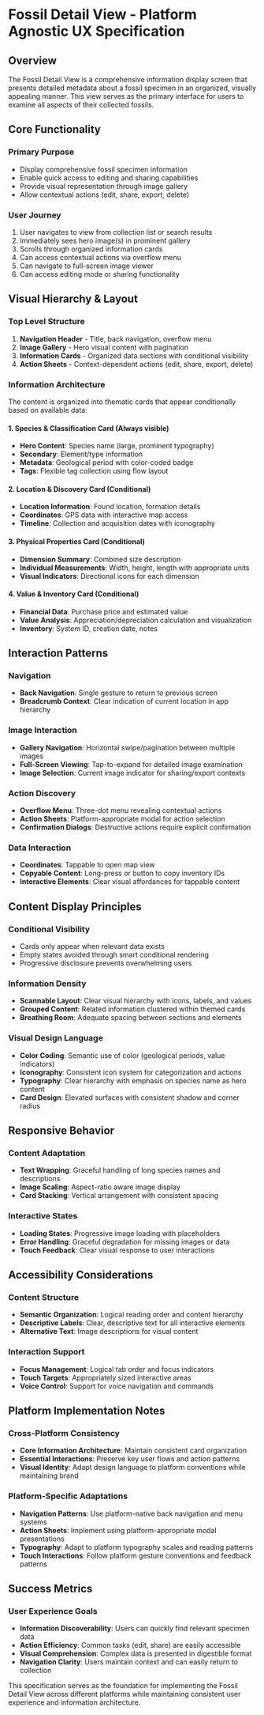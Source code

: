 # Fossil Detail View - Platform Agnostic UX Specification

## Overview
The Fossil Detail View is a comprehensive information display screen that presents detailed metadata about a fossil specimen in an organized, visually appealing manner. This view serves as the primary interface for users to examine all aspects of their collected fossils.

## Core Functionality

### Primary Purpose
- Display comprehensive fossil specimen information
- Enable quick access to editing and sharing capabilities
- Provide visual representation through image gallery
- Allow contextual actions (edit, share, export, delete)

### User Journey
1. User navigates to view from collection list or search results
2. Immediately sees hero image(s) in prominent gallery
3. Scrolls through organized information cards
4. Can access contextual actions via overflow menu
5. Can navigate to full-screen image viewer
6. Can access editing mode or sharing functionality

## Visual Hierarchy & Layout

### Top Level Structure
1. **Navigation Header** - Title, back navigation, overflow menu
2. **Image Gallery** - Hero visual content with pagination
3. **Information Cards** - Organized data sections with conditional visibility
4. **Action Sheets** - Context-dependent actions (edit, share, export, delete)

### Information Architecture
The content is organized into thematic cards that appear conditionally based on available data:

#### 1. Species & Classification Card (Always visible)
- **Hero Content**: Species name (large, prominent typography)
- **Secondary**: Element/type information
- **Metadata**: Geological period with color-coded badge
- **Tags**: Flexible tag collection using flow layout

#### 2. Location & Discovery Card (Conditional)
- **Location Information**: Found location, formation details
- **Coordinates**: GPS data with interactive map access
- **Timeline**: Collection and acquisition dates with iconography

#### 3. Physical Properties Card (Conditional)
- **Dimension Summary**: Combined size description
- **Individual Measurements**: Width, height, length with appropriate units
- **Visual Indicators**: Directional icons for each dimension

#### 4. Value & Inventory Card (Conditional)
- **Financial Data**: Purchase price and estimated value
- **Value Analysis**: Appreciation/depreciation calculation and visualization
- **Inventory**: System ID, creation date, notes

## Interaction Patterns

### Navigation
- **Back Navigation**: Single gesture to return to previous screen
- **Breadcrumb Context**: Clear indication of current location in app hierarchy

### Image Interaction
- **Gallery Navigation**: Horizontal swipe/pagination between multiple images
- **Full-Screen Viewing**: Tap-to-expand for detailed image examination
- **Image Selection**: Current image indicator for sharing/export contexts

### Action Discovery
- **Overflow Menu**: Three-dot menu revealing contextual actions
- **Action Sheets**: Platform-appropriate modal for action selection
- **Confirmation Dialogs**: Destructive actions require explicit confirmation

### Data Interaction
- **Coordinates**: Tappable to open map view
- **Copyable Content**: Long-press or button to copy inventory IDs
- **Interactive Elements**: Clear visual affordances for tappable content

## Content Display Principles

### Conditional Visibility
- Cards only appear when relevant data exists
- Empty states avoided through smart conditional rendering
- Progressive disclosure prevents overwhelming users

### Information Density
- **Scannable Layout**: Clear visual hierarchy with icons, labels, and values
- **Grouped Content**: Related information clustered within themed cards
- **Breathing Room**: Adequate spacing between sections and elements

### Visual Design Language
- **Color Coding**: Semantic use of color (geological periods, value indicators)
- **Iconography**: Consistent icon system for categorization and actions
- **Typography**: Clear hierarchy with emphasis on species name as hero content
- **Card Design**: Elevated surfaces with consistent shadow and corner radius

## Responsive Behavior

### Content Adaptation
- **Text Wrapping**: Graceful handling of long species names and descriptions
- **Image Scaling**: Aspect-ratio aware image display
- **Card Stacking**: Vertical arrangement with consistent spacing

### Interactive States
- **Loading States**: Progressive image loading with placeholders
- **Error Handling**: Graceful degradation for missing images or data
- **Touch Feedback**: Clear visual response to user interactions

## Accessibility Considerations

### Content Structure
- **Semantic Organization**: Logical reading order and content hierarchy
- **Descriptive Labels**: Clear, descriptive text for all interactive elements
- **Alternative Text**: Image descriptions for visual content

### Interaction Support
- **Focus Management**: Logical tab order and focus indicators
- **Touch Targets**: Appropriately sized interactive areas
- **Voice Control**: Support for voice navigation and commands

## Platform Implementation Notes

### Cross-Platform Consistency
- **Core Information Architecture**: Maintain consistent card organization
- **Essential Interactions**: Preserve key user flows and action patterns
- **Visual Identity**: Adapt design language to platform conventions while maintaining brand

### Platform-Specific Adaptations
- **Navigation Patterns**: Use platform-native back navigation and menu systems
- **Action Sheets**: Implement using platform-appropriate modal presentations
- **Typography**: Adapt to platform typography scales and reading patterns
- **Touch Interactions**: Follow platform gesture conventions and feedback patterns

## Success Metrics

### User Experience Goals
- **Information Discoverability**: Users can quickly find relevant specimen data
- **Action Efficiency**: Common tasks (edit, share) are easily accessible
- **Visual Comprehension**: Complex data is presented in digestible format
- **Navigation Clarity**: Users maintain context and can easily return to collection

This specification serves as the foundation for implementing the Fossil Detail View across different platforms while maintaining consistent user experience and information architecture.